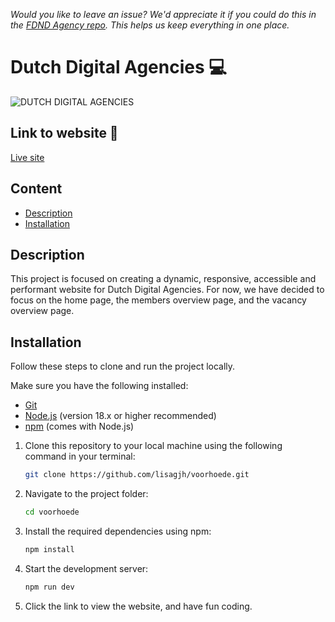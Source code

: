 

*Would you like to leave an issue? We'd appreciate it if you could do this in the  [FDND Agency repo](https://github.com/fdnd-agency/voorhoede). This helps us keep everything in one place.*

# Dutch Digital Agencies 💻


![DUTCH DIGITAL AGENCIES](https://github.com/user-attachments/assets/b461e4bc-0d6d-480a-8e47-c75e88187acd)

## Link to website 🔗

[Live site](https://dda.agency.fdnd.nl/)

## Content

- [Description](#Description)
- [Installation](#Installation)

## Description

This project is focused on creating a dynamic, responsive, accessible and performant website for Dutch Digital Agencies. For now, we have decided to focus on the home page, the members overview page, and the vacancy overview page.


## Installation

Follow these steps to clone and run the project locally.

Make sure you have the following installed:

- [Git](https://git-scm.com/)
- [Node.js](https://nodejs.org/) (version 18.x or higher recommended)
- [npm](https://www.npmjs.com/) (comes with Node.js)


1. Clone this repository to your local machine using the following command in your terminal:

    ```bash
    git clone https://github.com/lisagjh/voorhoede.git
    ```

2. Navigate to the project folder:

    ```bash
    cd voorhoede
    ```


3. Install the required dependencies using npm:

    ```bash
    npm install
    ```

4. Start the development server:

    ```bash
    npm run dev
    ```

5. Click the link to view the website, and have fun coding.

